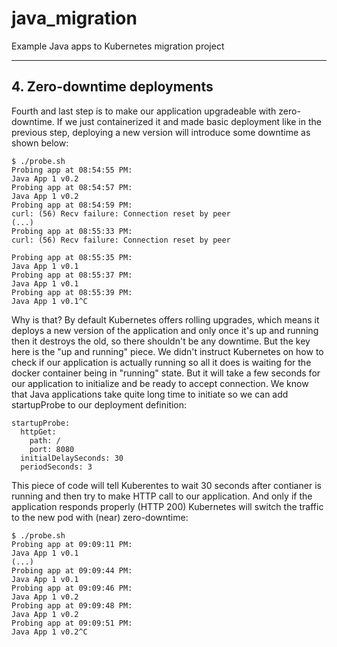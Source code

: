 # java_migration
Example Java apps to Kubernetes migration project

---

## 4. Zero-downtime deployments

Fourth and last step is to make our application upgradeable with zero-downtime. If we just containerized it and made basic deployment like in the previous step, deploying a new version will introduce some downtime as shown below:

```
$ ./probe.sh
Probing app at 08:54:55 PM:
Java App 1 v0.2
Probing app at 08:54:57 PM:
Java App 1 v0.2
Probing app at 08:54:59 PM:
curl: (56) Recv failure: Connection reset by peer
(...)
Probing app at 08:55:33 PM:
curl: (56) Recv failure: Connection reset by peer

Probing app at 08:55:35 PM:
Java App 1 v0.1
Probing app at 08:55:37 PM:
Java App 1 v0.1
Probing app at 08:55:39 PM:
Java App 1 v0.1^C

```

Why is that? By default Kubernetes offers rolling upgrades, which means it deploys a new version of the application and only once it's up and running then it destroys the old, so there shouldn't be any downtime. But the key here is the "up and running" piece. We didn't instruct Kubernetes on how to check if our application is actually running so all it does is waiting for the docker container being in "running" state. But it will take a few seconds for our application to initialize and be ready to accept connection. We know that Java applications take quite long time to initiate so we can add startupProbe to our deployment definition:

```
startupProbe:
  httpGet:
    path: /
    port: 8080
  initialDelaySeconds: 30
  periodSeconds: 3
```

This piece of code will tell Kuberentes to wait 30 seconds after contianer is running and then try to make HTTP call to our application. And only if the application responds properly (HTTP 200) Kubernetes will switch the traffic to the new pod with (near) zero-downtime:

```
$ ./probe.sh
Probing app at 09:09:11 PM:
Java App 1 v0.1
(...)
Probing app at 09:09:44 PM:
Java App 1 v0.1
Probing app at 09:09:46 PM:
Java App 1 v0.2
Probing app at 09:09:48 PM:
Java App 1 v0.2
Probing app at 09:09:51 PM:
Java App 1 v0.2^C
```
